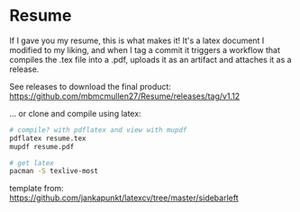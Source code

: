 # Resume

If I gave you my resume, this is what makes it! It's a latex document I modified to my liking, and when I tag a commit it triggers a workflow that compiles the .tex file into a .pdf, uploads it as an artifact and attaches it as a release.

See releases to download the final product: https://github.com/mbmcmullen27/Resume/releases/tag/v1.12
 
... or clone and compile using latex:

```bash
# compile? with pdflatex and view with mupdf
pdflatex resume.tex
mupdf resume.pdf  
```

```bash
# get latex
pacman -S texlive-most
````

template from:
https://github.com/jankapunkt/latexcv/tree/master/sidebarleft
